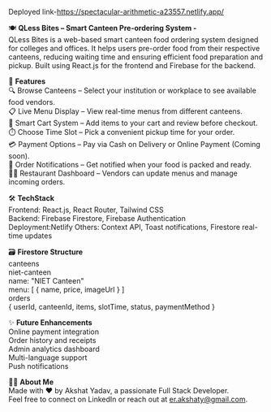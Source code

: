 Deployed link-https://spectacular-arithmetic-a23557.netlify.app/  

🍽️ **QLess Bites – Smart Canteen Pre-ordering System -**  
QLess Bites is a web-based smart canteen food ordering system designed for colleges and offices. It helps users pre-order food from their respective canteens, reducing waiting time and ensuring efficient food preparation and pickup. Built using React.js for the frontend and Firebase for the backend.



🚀 **Features**  
🔍 Browse Canteens – Select your institution or workplace to see available food vendors.  
📋 Live Menu Display – View real-time menus from different canteens.  
🛒 Smart Cart System – Add items to your cart and review before checkout.  
⏱️ Choose Time Slot – Pick a convenient pickup time for your order.  
💳 Payment Options – Pay via Cash on Delivery or Online Payment (Coming soon).  
🔔 Order Notifications – Get notified when your food is packed and ready.  
🧑‍🍳 Restaurant Dashboard – Vendors can update menus and manage incoming orders.  




🛠️ **TechStack**  
Frontend: React.js, React Router, Tailwind CSS  
Backend: Firebase Firestore, Firebase Authentication  
Deployment:Netlify
Others: Context API, Toast notifications, Firestore real-time updates  




🗃️ **Firestore Structure**  
canteens  
niet-canteen  
name: "NIET Canteen"  
menu: [ { name, price, imageUrl } ]  
orders  
{ userId, canteenId, items, slotTime, status, paymentMethod }  





✨ **Future Enhancements**  
Online payment integration  
Order history and receipts  
Admin analytics dashboard  
Multi-language support  
Push notifications  




🙋‍♂️ **About Me**  
Made with ❤️ by Akshat Yadav, a passionate Full Stack Developer.  
Feel free to connect on LinkedIn or reach out at er.akshaty@gmail.com.  

